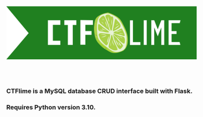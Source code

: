<img src="app\static\images\ctflime.svg">


<br/><br/>
### CTFlime is a MySQL database CRUD interface built with Flask.

### Requires Python version 3.10.